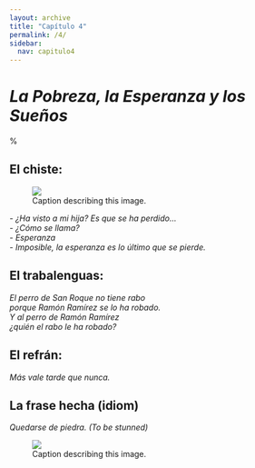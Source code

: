 ```yaml
---
layout: archive
title: "Capítulo 4"
permalink: /4/
sidebar:
  nav: capitulo4
---
```


# _La Pobreza, la Esperanza y los Sueños_

%


## El chiste:

<figure style="width: 300px" class="align-right">
    <a href="https://sarroniz.github.io/S-280/images/meme-subjuntivo.jpg"><img src="https://sarroniz.github.io/S-280/images/meme-subjuntivo.jpg"></a>
    <figcaption>Caption describing this image.</figcaption>
</figure>

_\- ¿Ha visto a mi hija? Es que se ha perdido...  
\- ¿Cómo se llama?  
\- Esperanza   
\- Imposible, la esperanza es lo último que se pierde._   


## El trabalenguas:

_El perro de San Roque no tiene rabo  
porque Ramón Ramírez se lo ha robado.  
Y al perro de Ramón Ramírez  
¿quién el rabo le ha robado?_  


## El refrán:

_Más vale tarde que nunca._


## La frase hecha (idiom)

_Quedarse de piedra. (To be stunned)_

<figure class="third">
    <a href="https://sarroniz.github.io/S-280/images/meme-subjuntivo.jpg"><img src="https://sarroniz.github.io/S-280/images/meme-subjuntivo.jpg"></a>
    <figcaption>Caption describing this image.</figcaption>
</figure>
